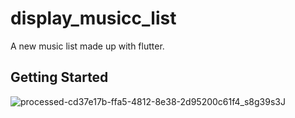 # display_musicc_list

A new music list made up with flutter.

## Getting Started

![processed-cd37e17b-ffa5-4812-8e38-2d95200c61f4_s8g39s3J](https://user-images.githubusercontent.com/33664603/217241421-a67b9706-a62e-4b2e-8364-199d0364fc52.jpeg)
